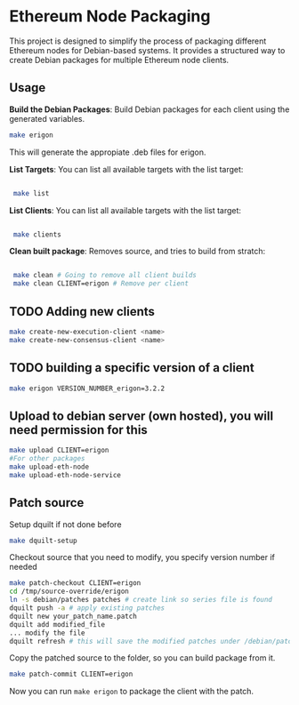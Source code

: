 # Ethereum Node Packaging

This project is designed to simplify the process of packaging different Ethereum nodes for Debian-based systems. It provides a structured way to create Debian packages for multiple Ethereum node clients. 

## Usage

**Build the Debian Packages**: Build Debian packages for each client using the generated variables.
   ```bash
   make erigon
   ```
  This will generate the appropiate .deb files for erigon.

**List Targets**: You can list all available targets with the list target:

   ```bash

    make list
   ```
**List Clients**: You can list all available targets with the list target:

   ```bash

    make clients
   ```
**Clean built package**: Removes source, and tries to build from stratch:

   ```bash

    make clean # Going to remove all client builds
    make clean CLIENT=erigon # Remove per client
   ```


## TODO Adding new clients

   ```bash
   make create-new-execution-client <name>
   make create-new-consensus-client <name>
   ```
## TODO building a specific version of a client

   ```bash
   make erigon VERSION_NUMBER_erigon=3.2.2
   ```
## Upload to debian server (own hosted), you will need permission for this

   ```bash
   make upload CLIENT=erigon
   #For other packages
   make upload-eth-node
   make upload-eth-node-service
   ```

## Patch source

   Setup dquilt if not done before
   ```bash 
   make dquilt-setup
   ```
   Checkout source that you need to modify, you specify version number if needed 
   ```bash
   make patch-checkout CLIENT=erigon
   cd /tmp/source-override/erigon
   ln -s debian/patches patches # create link so series file is found
   dquilt push -a # apply existing patches
   dquilt new your_patch_name.patch
   dquilt add modified_file
   ... modify the file
   dquilt refresh # this will save the modified patches under /debian/patches
   ```

   Copy the patched source to the folder, so you can build package from it. 
   ```bash
   make patch-commit CLIENT=erigon
   ```
   Now you can run `make erigon` to package the client with the patch. 
